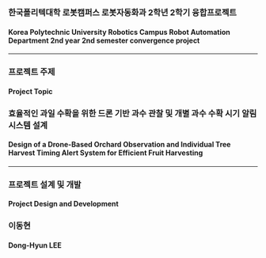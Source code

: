### 한국폴리텍대학 로봇캠퍼스 로봇자동화과 2학년 2학기 융합프로젝트
#### Korea Polytechnic University Robotics Campus Robot Automation Department 2nd year 2nd semester convergence project
----------------------------------------------------------------------------------------------------------------------------------
### 프로젝트 주제
#### Project Topic
### 효율적인 과일 수확을 위한 드론 기반 과수 관찰 및 개별 과수 수확 시기 알림 시스템 설계
#### Design of a Drone-Based Orchard Observation and Individual Tree Harvest Timing Alert System for Efficient Fruit Harvesting
----------------------------------------------------------------------------------------------------------------------------------
### 프로젝트 설계 및 개발
#### Project Design and Development
### 이동현
#### Dong-Hyun LEE
